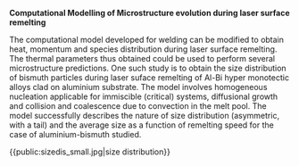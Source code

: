


**Computational Modelling of Microstructure evolution during laser surface remelting**

The computational model developed for welding can be modified to obtain heat, momentum and species distribution during laser surface remelting. The thermal parameters thus obtained could be used to perform several microstructure predictions.
One such study is to obtain the size distribution of bismuth particles during laser suface remelting of Al-Bi hyper monotectic alloys clad on aluminium substrate. The model involves homogeneous nucleation applicable for immiscible (critical) systems, diffusional growth and collision and coalescence due to convection in the melt pool. The model successfully describes the nature of size distribution (asymmetric, with a tail) and the average size as a function of remelting speed for the case of aluminium-bismuth studied.

{{public:sizedis_small.jpg|size distribution}}